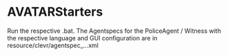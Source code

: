 # AVATARStarters

Run the respective .bat. The Agentspecs for the PoliceAgent / Witness with the respective language and GUI configuration are in resource/clevr/agentspec_...xml

